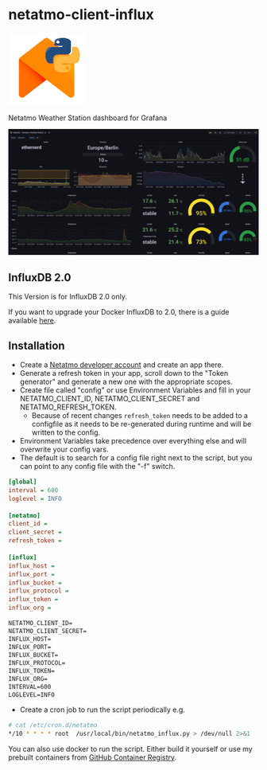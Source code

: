 # netatmo-client-influx
![pyatmo](./pyatmo.png)

Netatmo Weather Station dashboard for Grafana

![Screenshot](./screenshot.png)

## InfluxDB 2.0
This Version is for InfluxDB 2.0 only.

If you want to upgrade your Docker InfluxDB to 2.0, there is a guide available [here](https://docs.influxdata.com/influxdb/v2.0/upgrade/v1-to-v2/docker/). 

## Installation

* Create a [Netatmo developer account](https://dev.netatmo.com/apidocumentation) and create an app there.
* Generate a refresh token in your app, scroll down to the "Token generator" and generate a new one with the appropriate scopes.
* Create file called "config" or use Environment Variables and fill in your NETATMO_CLIENT_ID, NETATMO_CLIENT_SECRET and NETATMO_REFRESH_TOKEN.
  * Because of recent changes `refresh_token` needs to be added to a configfile as it needs to be re-generated during runtime and will be written to the config.
* Environment Variables take precedence over everything else and will overwrite your config vars.
* The default is to search for a config file right next to the script, but you can point to any config file with the "-f" switch.

```ini
[global]
interval = 600
loglevel = INFO

[netatmo]
client_id =
client_secret =
refresh_token =

[influx]
influx_host =
influx_port =
influx_bucket =
influx_protocol =
influx_token =
influx_org =
```

```
NETATMO_CLIENT_ID=
NETATMO_CLIENT_SECRET=
INFLUX_HOST=
INFLUX_PORT=
INFLUX_BUCKET=
INFLUX_PROTOCOL=
INFLUX_TOKEN=
INFLUX_ORG=
INTERVAL=600
LOGLEVEL=INFO
```

* Create a cron job to run the script periodically e.g.

```bash
# cat /etc/cron.d/netatmo
*/10 * * * * root  /usr/local/bin/netatmo_influx.py > /dev/null 2>&1
```

You can also use docker to run the script. Either build it yourself or use my prebuilt containers from [GitHub Container Registry](https://github.com/karaktaka/netatmo-client-influx/pkgs/container/netatmo-client-influx).
